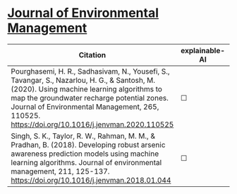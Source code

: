 # [Journal of Environmental Management](https://www.journals.elsevier.com/journal-of-environmental-management)


| Citation           | explainable-AI | data   | code | hybrid |   reviews  |
|--------------------|----------------|--------|------|--------|------------|
| Pourghasemi, H. R., Sadhasivam, N., Yousefi, S., Tavangar, S., Nazarlou, H. G., & Santosh, M. (2020). Using machine learning algorithms to map the groundwater recharge potential zones.  Journal of Environmental Management, 265, 110525.  https://doi.org/10.1016/j.jenvman.2020.110525  |   &#9744;   | &#9744; | &#9744; | &#9744;  |  |
| Singh, S. K., Taylor, R. W., Rahman, M. M., & Pradhan, B. (2018). Developing robust arsenic awareness prediction models using machine learning algorithms.  Journal of environmental management, 211, 125-137. https://doi.org/10.1016/j.jenvman.2018.01.044   |   &#9744;   | &#9744; | &#9744; | &#9744;  |  |
